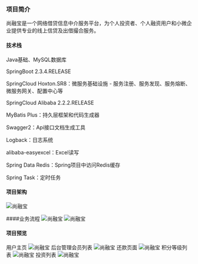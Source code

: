 ### 项目简介

尚融宝是一个网络借贷信息中介服务平台，为个人投资者、个人融资用户和小微企业提供专业的线上信贷及出借撮合服务。

#### 技术栈
Java基础、MySQL数据库

SpringBoot 2.3.4.RELEASE

SpringCloud Hoxton.SR8：微服务基础设施 - 服务注册、服务发现、服务熔断、微服务网关、配置中心等

SpringCloud Alibaba 2.2.2.RELEASE

MyBatis Plus：持久层框架和代码生成器

Swagger2：Api接口文档生成工具

Logback：日志系统

alibaba-easyexcel：Excel读写

Spring Data Redis：Spring项目中访问Redis缓存

Spring Task：定时任务

#### 项目架构
![尚融宝](https://gitee.com/xyf03/srb/raw/master/srb/image/srb_6.png "项目架构")

####业务流程
![尚融宝](https://gitee.com/xyf03/srb/raw/master/srb/image/srb_7.png "业务流程")
![尚融宝](https://gitee.com/xyf03/srb/raw/master/srb/image/srb_8.png "业务流程")

#### 项目预览
用户主页
![尚融宝](https://gitee.com/xyf03/srb/raw/master/srb/image/srb_3.png "用户主页") 
后台管理会员列表
![尚融宝](https://gitee.com/xyf03/srb/raw/master/srb/image/srb_5.png "后台管理会员列表") 
还款页面
![尚融宝](https://gitee.com/xyf03/srb/raw/master/srb/image/srb_1.png "还款页面")
积分等级列表
![尚融宝](https://gitee.com/xyf03/srb/raw/master/srb/image/srb_2.png "积分等级列表") 
投资列表
![尚融宝](https://gitee.com/xyf03/srb/raw/master/srb/image/srb_4.png "投资列表") 

